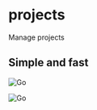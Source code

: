 # projects
Manage projects

## Simple and fast

![Go](https://github.com/filipenos/projects/workflows/Go/badge.svg)

![Go](https://github.com/filipenos/projects/workflows/Go/badge.svg?event=page_build)